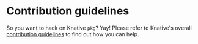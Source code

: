 # Contribution guidelines

So you want to hack on Knative `pkg`? Yay! Please refer to Knative's overall
[contribution guidelines](https://knative.dev/contributing/)
to find out how you can help.
